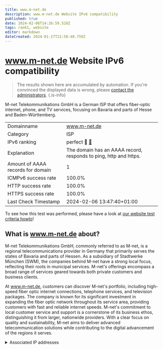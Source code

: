 ```yaml
---
title: www.m-net.de
description: www.m-net.de Website IPv6 compatibility
published: true
date: 2024-02-06T14:26:59.528Z
tags: rank1, website
editor: markdown
dateCreated: 2024-01-27T22:58:40.759Z
---
```


# www.m-net.de Website IPv6 compatibility

> The results shown here are accumulated by automation. If you're convinced the displayed data is wrong, please [contact the administrators](/howto/chat). 
{.is-info}

M-net Telekommunikations GmbH is a German ISP that offers fiber-optic internet, phone, and TV services, focusing on Bavaria and parts of Hesse and Baden-Württemberg.


|   |   |
| - | - |
| Domainname | www.m-net.de
| Category | ISP |
| IPv6 ranking | perfect :1st_place_medal: [🔗](/howto/ranking) |
| Explanation | The domain has an AAAA record, responds to ping, http and https. |
| Amount of AAAA records for domain | 1 |
| ICMPv6 success rate | 100.0%|
| HTTP success rate | 100.0% |
| HTTPS success rate | 100.0% |
| Last Check Timestamp | 2024-02-06 13:47:40+01:00 |

To see how this test was performed, please have a look at [our website test criteria howto](/howto/testcriteria/website)!


## What is www.m-net.de about?
M-net Telekommunikations GmbH, commonly referred to as M-net, is a regional telecommunications provider in Germany that primarily serves the states of Bavaria and parts of Hessen. As a subsidiary of Stadtwerke München (SWM), the companies behind M-net have a strong local focus, reflecting their roots in municipal services. M-net's offerings encompass a broad range of services geared towards both private customers and business clients.

At www.m-net.de, customers can discover M-net's portfolio, including high-speed fiber optic internet connections, telephone services, and television packages. The company is known for its significant investment in expanding the fiber optic network throughout its service area, providing customers with fast and reliable internet speeds. M-net's commitment to local customer service and support is a cornerstone of its business ethos, distinguishing it from larger, nationwide providers. With a clear focus on quality and sustainability, M-net aims to deliver advanced telecommunication solutions while contributing to the digital advancement of the regions it serves.



<details>
<summary>Associated IP addresses</summary>

2001:a60:900e:3a:6d5f:d38:27:6567

</details>
